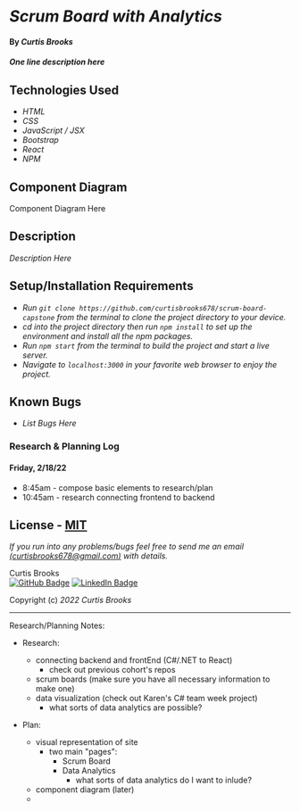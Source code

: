 # _Scrum Board with Analytics_

#### By _**Curtis Brooks**_

#### _One line description here_

## Technologies Used

* _HTML_
* _CSS_
* _JavaScript / JSX_
* _Bootstrap_
* _React_
* _NPM_

## Component Diagram

<p>
Component Diagram Here
</p>

## Description

_Description Here_

## Setup/Installation Requirements

* _Run `git clone https://github.com/curtisbrooks678/scrum-board-capstone` from the terminal to clone the project directory to your device._
* _cd into the project directory then run `npm install` to set up the environment and install all the npm packages._
* _Run `npm start` from the terminal to build the project and start a live server._
* _Navigate to `localhost:3000` in your favorite web browser to enjoy the project._

## Known Bugs

* _List Bugs Here_

### Research & Planning Log
#### Friday, 2/18/22
* 8:45am - compose basic elements to research/plan
* 10:45am - research connecting frontend to backend


## License - [MIT](https://opensource.org/licenses/MIT)

_If you run into any problems/bugs feel free to send me an email [(curtisbrooks678@gmail.com)](mailto:curtisbrooks678@gmail.com) with details._

Curtis Brooks<br />
[![GitHub Badge](https://img.shields.io/badge/GitHub-100000?style=for-the-badge&logo=github&logoColor=white)](https://github.com/curtisbrooks678)
[![LinkedIn Badge](https://img.shields.io/badge/LinkedIn-0077B5?style=for-the-badge&logo=linkedin&logoColor=white)](https://www.linkedin.com/in/curtisbrooks678)

Copyright (c) _2022_ _Curtis Brooks_


-------------------


Research/Planning Notes:

- Research:
    - connecting backend and frontEnd (C#/.NET to React)
        - check out previous cohort's repos
    - scrum boards (make sure you have all necessary information to make one)
    - data visualization (check out Karen's C# team week project)
        - what sorts of data analytics are possible?
        

- Plan:
    - visual representation of site
        - two main "pages":
            - Scrum Board
            - Data Analytics
                - what sorts of data analytics do I want to inlude?
    - component diagram (later)
    - 